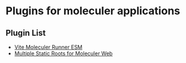 # Plugins for moleculer applications

## Plugin List

- [Vite Moleculer Runner ESM](./packages/runner/ReadMe.md)
- [Multiple Static Roots for Moleculer Web](./packages/multi-serve)

